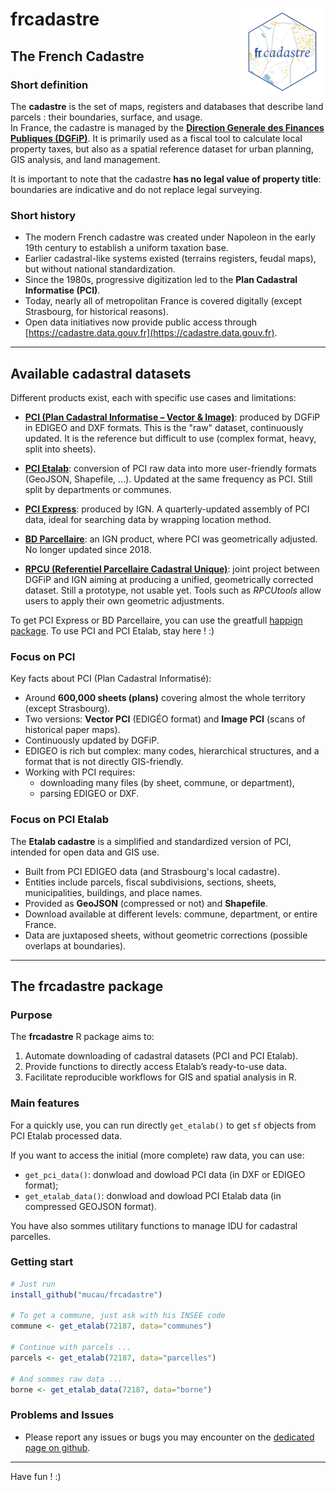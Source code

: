 # frcadastre<img src="man/figures/frcadastre_logo.svg" align="right" height="138" alt="" />

## The French Cadastre
### Short definition

The **cadastre** is the set of maps, registers and databases that describe land parcels : their boundaries, surface, and usage.  
In France, the cadastre is managed by the [**Direction Generale des Finances Publiques (DGFiP)**](https://www.economie.gouv.fr/dgfip). It is primarily used as a fiscal tool to calculate local property taxes, but also as a spatial reference dataset for urban planning, GIS analysis, and land management.  

It is important to note that the cadastre **has no legal value of property title**: boundaries are indicative and do not replace legal surveying.  

### Short history  
- The modern French cadastre was created under Napoleon in the early 19th century to establish a uniform taxation base.  
- Earlier cadastral-like systems existed (terrains registers, feudal maps), but without national standardization.  
- Since the 1980s, progressive digitization led to the **Plan Cadastral Informatise (PCI)**.  
- Today, nearly all of metropolitan France is covered digitally (except Strasbourg, for historical reasons).  
- Open data initiatives now provide public access through [https://cadastre.data.gouv.fr](https://cadastre.data.gouv.fr).   

---

## Available cadastral datasets

Different products exist, each with specific use cases and limitations:

- [**PCI (Plan Cadastral Informatise – Vector & Image)**](https://cadastre.data.gouv.fr/datasets/plan-cadastral-informatise  ): produced by DGFiP in EDIGEO and DXF formats. This is the "raw" dataset, continuously updated. It is the reference but difficult to use (complex format, heavy, split into sheets).  

- [**PCI Etalab**](https://cadastre.data.gouv.fr/datasets/cadastre-etalab): conversion of PCI raw data into more user-friendly formats (GeoJSON, Shapefile, …). Updated at the same frequency as PCI. Still split by departments or communes.

- [**PCI Express**](https://geoservices.ign.fr/parcellaire-express-pci): produced by IGN. A quarterly-updated assembly of PCI data, ideal for searching data by wrapping location method.  

- [**BD Parcellaire**](https://geoservices.ign.fr/bdparcellaire): an IGN product, where PCI was geometrically adjusted. No longer updated since 2018.  

- [**RPCU (Referentiel Parcellaire Cadastral Unique)**](https://geoservices.ign.fr/rpcu): joint project between DGFiP and IGN aiming at producing a unified, geometrically corrected dataset. Still a prototype, not usable yet. Tools such as *RPCUtools* allow users to apply their own geometric adjustments.

To get PCI Express or BD Parcellaire, you can use the greatfull [happign package](https://github.com/paul-carteron/happign). To use PCI and PCI Etalab, stay here ! :)

### Focus on PCI

Key facts about PCI (Plan Cadastral Informatisé):  

- Around **600,000 sheets (plans)** covering almost the whole territory (except Strasbourg).  
- Two versions: **Vector PCI** (EDIGÉO format) and **Image PCI** (scans of historical paper maps).  
- Continuously updated by DGFiP.  
- EDIGEO is rich but complex: many codes, hierarchical structures, and a format that is not directly GIS-friendly.  
- Working with PCI requires:  
  - downloading many files (by sheet, commune, or department),  
  - parsing EDIGEO or DXF.

### Focus on PCI Etalab

The **Etalab cadastre** is a simplified and standardized version of PCI, intended for open data and GIS use.  

- Built from PCI EDIGEO data (and Strasbourg's local cadastre).  
- Entities include parcels, fiscal subdivisions, sections, sheets, municipalities, buildings, and place names.  
- Provided as **GeoJSON** (compressed or not) and **Shapefile**.  
- Download available at different levels: commune, department, or entire France.  
- Data are juxtaposed sheets, without geometric corrections (possible overlaps at boundaries).  

---

## The frcadastre package

### Purpose

The **frcadastre** R package aims to:  
1. Automate downloading of cadastral datasets (PCI and PCI Etalab).  
2. Provide functions to directly access Etalab’s ready-to-use data.  
3. Facilitate reproducible workflows for GIS and spatial analysis in R.  

### Main features

For a quickly use, you can run directly `get_etalab()` to get `sf` objects from PCI Etalab processed data.

If you want to access the initial (more complete) raw data, you can use:
- `get_pci_data()`: donwload and dowload PCI data (in DXF or EDIGEO format);
- `get_etalab_data()`: donwload and dowload PCI Etalab data (in compressed GEOJSON format).

You have also sommes utilitary functions to manage IDU for cadastral parcelles.

### Getting start

```r
# Just run
install_github("mucau/frcadastre")

# To get a commune, just ask with his INSEE code
commune <- get_etalab(72187, data="communes")

# Continue with parcels ...
parcels <- get_etalab(72187, data="parcelles")

# And sommes raw data ...
borne <- get_etalab_data(72187, data="borne")
```

### Problems and Issues

- Please report any issues or bugs you may encounter on the [dedicated
  page on github](https://github.com/mucau/frcadastre/issues).

---

Have fun ! :)
